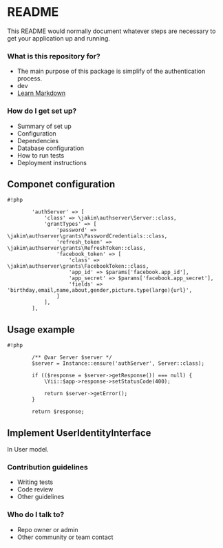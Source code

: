 # README #

This README would normally document whatever steps are necessary to get your application up and running.

### What is this repository for? ###

* The main purpose of this package is simplify of the authentication process.
* dev
* [Learn Markdown](https://bitbucket.org/tutorials/markdowndemo)

### How do I get set up? ###

* Summary of set up
* Configuration
* Dependencies
* Database configuration
* How to run tests
* Deployment instructions


## Componet configuration

```
#!php

        'authServer' => [
            'class' => \jakim\authserver\Server::class,
            'grantTypes' => [
                'password' => \jakim\authserver\grants\PasswordCredentials::class,
                'refresh_token' => \jakim\authserver\grants\RefreshToken::class,
                'facebook_token' => [
                    'class' => \jakim\authserver\grants\FacebookToken::class,
                    'app_id' => $params['facebook.app_id'],
                    'app_secret' => $params['facebook.app_secret'],
                    'fields' => 'birthday,email,name,about,gender,picture.type(large){url}',
                ]
            ],
        ],
```

## Usage example 


```
#!php

        /** @var Server $server */
        $server = Instance::ensure('authServer', Server::class);

        if (($response = $server->getResponse()) === null) {
            \Yii::$app->response->setStatusCode(400);

            return $server->getError();
        }

        return $response;
```

## Implement UserIdentityInterface

In User model.

### Contribution guidelines ###

* Writing tests
* Code review
* Other guidelines

### Who do I talk to? ###

* Repo owner or admin
* Other community or team contact
